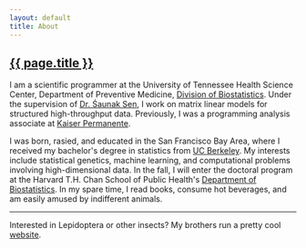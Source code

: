 ```yaml
---
layout: default
title: About
---
```


<h2><a href="{{ page.url }}" style="color:inherit">{{ page.title }}</a></h2>

I am a scientific programmer at the University of Tennessee Health Science Center, Department of Preventive Medicine, [Division of Biostatistics](https://www.uthsc.edu/prevmed/biostatistics/index.php). Under the supervision of [Dr. &#346;aunak Sen](http://senresearch.org), I work on matrix linear models for structured high-throughput data. Previously, I was a programming analysis associate at [Kaiser Permanente](https://healthy.kaiserpermanente.org). 

I was born, rasied, and educated in the San Francisco Bay Area, where I received my bachelor's degree in statistics from [UC Berkeley](http://statistics.berkeley.edu). My interests include statistical genetics, machine learning, and computational problems involving high-dimensional data. In the fall, I will enter the doctoral program at the Harvard T.H. Chan School of Public Health's [Department of Biostatistics](https://www.hsph.harvard.edu/biostatistics). In my spare time, I read books, consume hot beverages, and am easily amused by indifferent animals. 

---

Interested in Lepidoptera or other insects? My brothers run a pretty cool [website](http://www.lianginsects.com). 